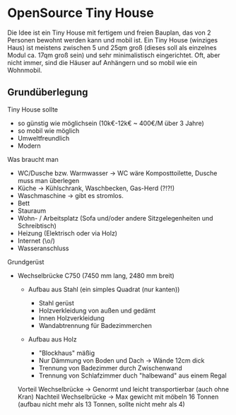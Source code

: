 # OpenSource Tiny House
Die Idee ist ein Tiny House mit fertigem und freien Bauplan, das von 2 Personen bewohnt werden kann und mobil ist.
Ein Tiny House (winziges Haus) ist meistens zwischen 5 und 25qm groß (dieses soll als einzelnes Modul ca. 17qm groß sein) und sehr minimalistisch eingerichtet. Oft, aber nicht immer, sind die Häuser auf Anhängern und so mobil wie ein Wohnmobil. 

## Grundüberlegung
Tiny House sollte 
- so günstig wie möglichsein (10k€-12k€ ~ 400€/M über 3 Jahre)
- so mobil wie möglich
- Umweltfreundlich
- Modern 

Was braucht man
- WC/Dusche bzw. Warmwasser -> WC wäre Komposttoilette, Dusche muss man überlegen
- Küche -> Kühlschrank, Waschbecken, Gas-Herd (?!?!)
- Waschmaschine -> gibt es stromlos.
- Bett
- Stauraum
- Wohn- / Arbeitsplatz (Sofa und/oder andere Sitzgelegenheiten und Schreibtisch)
- Heizung (Elektrisch oder via Holz)
- Internet (\o/)
- Wasseranschluss

Grundgerüst
- Wechselbrücke C750 (7450 mm lang, 2480 mm breit)
  - Aufbau aus Stahl (ein simples Quadrat (nur kanten))
    - Stahl gerüst
    - Holzverkleidung von außen und gedämt
    - Innen Holzverkleidung
    - Wandabtrennung für Badezimmerchen
    
  - Aufbau aus Holz
    - "Blockhaus" mäßig
    - Nur Dämmung von Boden und Dach -> Wände 12cm dick
    - Trennung von Badezimmer durch Zwischenwand
    - Trennung von Schlafzimmer duch "halbewand" aus einem Regal

  Vorteil Wechselbrücke -> Genormt und leicht transportierbar (auch ohne Kran)
  Nachteil Wechselbrücke -> Max gewicht mit möbeln 16 Tonnen (aufbau nicht mehr als 13 Tonnen, sollte nicht mehr als 4)
